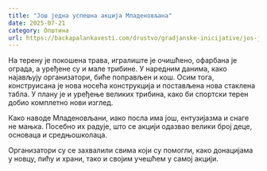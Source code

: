 ```yaml
---
title: "Још једна успешна акција Младеновљана"
date: 2025-07-21
category: Општина
url: https://backapalankavesti.com/drustvo/gradjanske-inicijative/jos-jedna-uspesna-akcija-mladenovljana/
---
```


На терену је покошена трава, игралиште је очишћено, офарбана је ограда, а уређене су и мале трибине. У наредним данима, како најављују организатори, биће поправљен и кош. Осим тога, конструисана је нова носећа конструкција и постављена нова стаклена табла. У плану је и уређење великих трибина, како би спортски терен добио комплетно нови изглед.

Како наводе Младеновљани, иако посла има још, ентузијазма и снаге не мањка. Посебно их радује, што се акцији одазвао велики број деце, основаца и средњошколаца.

Организатори су се захвалили свима који су помогли, како донацијама у новцу, пићу и храни, тако и својим учешћем у самој акцији.
